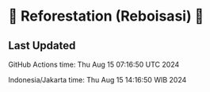 
# 🌳 Reforestation (Reboisasi) 🌲

## Last Updated

GitHub Actions time: Thu Aug 15 07:16:50 UTC 2024

Indonesia/Jakarta time: Thu Aug 15 14:16:50 WIB 2024
